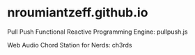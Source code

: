 # nroumiantzeff.github.io

Pull Push Functional Reactive Programming Engine: pullpush.js

Web Audio Chord Station for Nerds: ch3rds
